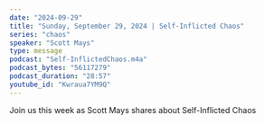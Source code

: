 ```yaml
---
date: "2024-09-29"
title: "Sunday, September 29, 2024 | Self-Inflicted Chaos"
series: "chaos"
speaker: "Scott Mays"
type: message
podcast: "Self-InflictedChaos.m4a"
podcast_bytes: "56117279"
podcast_duration: "28:57"
youtube_id: "Kwraua7YM9Q"
---
```

Join us this week as Scott Mays shares about Self-Inflicted Chaos
